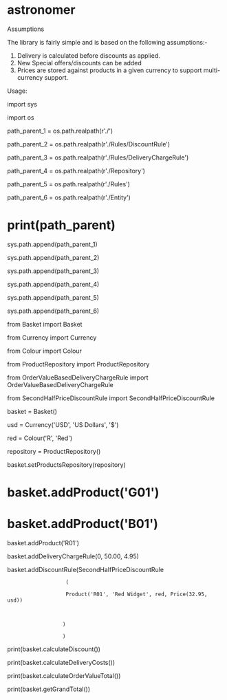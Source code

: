 # astronomer

Assumptions

The library is fairly simple and is based on the following assumptions:-

1. Delivery is calculated before discounts as applied. 
2. New Special offers/discounts can be added 
3. Prices are stored against products in a given currency to support  multi-currency support.


Usage:

import sys

import os

path_parent_1 = os.path.realpath(r'./')

path_parent_2 = os.path.realpath(r'./Rules/DiscountRule')

path_parent_3 = os.path.realpath(r'./Rules/DeliveryChargeRule')

path_parent_4 = os.path.realpath(r'./Repository')

path_parent_5 = os.path.realpath(r'./Rules')

path_parent_6 = os.path.realpath(r'./Entity')

# print(path_parent)

sys.path.append(path_parent_1)

sys.path.append(path_parent_2)

sys.path.append(path_parent_3)

sys.path.append(path_parent_4)

sys.path.append(path_parent_5)

sys.path.append(path_parent_6)

 

from Basket import Basket

from Currency import Currency

from Colour import Colour

from ProductRepository import ProductRepository

from OrderValueBasedDeliveryChargeRule import OrderValueBasedDeliveryChargeRule

from SecondHalfPriceDiscountRule import SecondHalfPriceDiscountRule

 

 

basket = Basket()

usd = Currency('USD', 'US Dollars', '$')

red = Colour('R', 'Red')

 

repository = ProductRepository()

basket.setProductsRepository(repository)

 

# basket.addProduct('G01')

# basket.addProduct('B01')

basket.addProduct('R01')

 

basket.addDeliveryChargeRule(0, 50.00, 4.95)

basket.addDiscountRule(SecondHalfPriceDiscountRule

                       (

                       Product('R01', 'Red Widget', red, Price(32.95, usd))   

                      

                      )

                      )

print(basket.calculateDiscount())

print(basket.calculateDeliveryCosts())

print(basket.calculateOrderValueTotal())

print(basket.getGrandTotal())